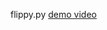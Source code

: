 
flippy.py
[demo video](https://github.com/Naohiro2g/python-games/assets/587586/c3f1f851-96d5-405e-8e9a-0e080608132c)

